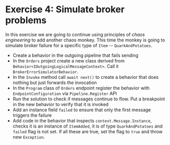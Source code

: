 # Exercise 4: Simulate broker problems

In this exercise we are going to continue using principles of *chaos engineering* to add another chaos monkey. This time the monkey is going to simulate broker failure for a specific type of `Item` -- `QuarkAndPotatoes`.

- Create a behavior in the outgoing pipeline that fails sending
 - In the `Orders` project create a new class derived from `Behavior<IOutgoingLogicalMessageContext>`. Call it `BrokerErrorSimulatorBehavior`.
 - In the `Invoke` method call `await next()` to create a behavior that does nothing but just forwards the invocation
 - In the `Program` class of `Orders` endpoint register the behavior with `EndpointConfiguration` via `Pipeline.Register` API
 - Run the solution to check if messages continue to flow. Put a breakpoint in the new behavior to verify that it is invoked
 - Add an instance field `failed` to ensure that only the first message triggers the failure
 - Add code in the behavior that inspects `context.Message.Instance`, checks it is an instance of `ItemAdded`, it is of type `QuarkAndPotatoes` and `failed` flag is not set. If all these are true, set the flag to `true` and throw new `Exception`.
